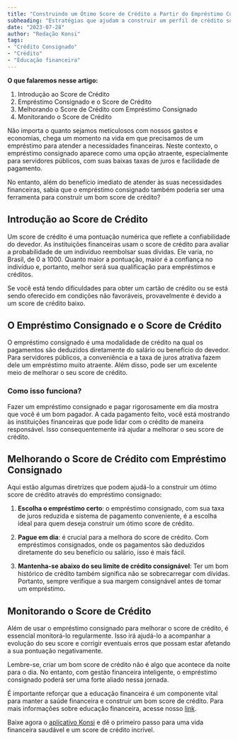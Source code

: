```yaml
---
title: "Construindo um Ótimo Score de Crédito a Partir do Empréstimo Consignado"
subheading: "Estratégias que ajudam a construir um perfil de crédito sólido enquanto se beneficia do crédito consignado"
date: "2023-07-28"
author: "Redação Konsi"
tags:
- "Crédito Consignado"
- "Crédito"
- "Educação financeira"
---
```


**O que falaremos nesse artigo:**
1. Introdução ao Score de Crédito
2. Empréstimo Consignado e o Score de Crédito
3. Melhorando o Score de Crédito com Empréstimo Consignado 
4. Monitorando o Score de Crédito

Não importa o quanto sejamos meticulosos com nossos gastos e economias, chega um momento na vida em que precisamos de um empréstimo para atender a necessidades financeiras. Neste contexto, o empréstimo consignado aparece como uma opção atraente, especialmente para servidores públicos, com suas baixas taxas de juros e facilidade de pagamento.

No entanto, além do benefício imediato de atender às suas necessidades financeiras, sabia que o empréstimo consignado também poderia ser uma ferramenta para construir um bom score de crédito?

## Introdução ao Score de Crédito

Um score de crédito é uma pontuação numérica que reflete a confiabilidade do devedor. As instituições financeiras usam o score de crédito para avaliar a probabilidade de um indivíduo reembolsar suas dívidas. Ele varia, no Brasil, de 0 a 1000. Quanto maior a pontuação, maior é a confiança no indivíduo e, portanto, melhor será sua qualificação para empréstimos e créditos. 

Se você está tendo dificuldades para obter um cartão de crédito ou se está sendo oferecido em condições não favoráveis, provavelmente é devido a um score de crédito baixo. 

## O Empréstimo Consignado e o Score de Crédito

O empréstimo consignado é uma modalidade de crédito na qual os pagamentos são deduzidos diretamente do salário ou benefício do devedor. Para servidores públicos, a conveniência e a taxa de juros atrativa fazem dele um empréstimo muito atraente. Além disso, pode ser um excelente meio de melhorar o seu score de crédito.

### Como isso funciona? 

Fazer um empréstimo consignado e pagar rigorosamente em dia mostra que você é um bom pagador. A cada pagamento feito, você está mostrando às instituições financeiras que pode lidar com o crédito de maneira responsável. Isso consequentemente irá ajudar a melhorar o seu score de crédito.

## Melhorando o Score de Crédito com Empréstimo Consignado 

Aqui estão algumas diretrizes que podem ajudá-lo a construir um ótimo score de crédito através do empréstimo consignado:

1. **Escolha o empréstimo certo**: o empréstimo consignado, com sua taxa de juros reduzida e sistema de pagamento conveniente, é a escolha ideal para quem deseja construir um ótimo score de crédito.

2. **Pague em dia**: é crucial para a melhora do score de crédito. Com empréstimos consignados, onde os pagamentos são deduzidos diretamente do seu benefício ou salário, isso é mais fácil.

3. **Mantenha-se abaixo do seu limite de crédito consignável**: Ter um bom histórico de crédito também significa não se sobrecarregar com dívidas. Portanto, sempre verifique a sua margem consignável antes de tomar um empréstimo.

## Monitorando o Score de Crédito

Além de usar o empréstimo consignado para melhorar o score de crédito, é essencial monitorá-lo regularmente. Isso irá ajudá-lo a acompanhar a evolução do seu score e corrigir eventuais erros que possam estar afetando a sua pontuação negativamente.

Lembre-se, criar um bom score de crédito não é algo que acontece da noite para o dia. No entanto, com gestão financeira inteligente, o empréstimo consignado poderá ser uma forte aliado nessa jornada. 

É importante reforçar que a educação financeira é um componente vital para manter a saúde financeira e construir um bom score de crédito. Para mais informações sobre educação financeira, acesse nosso [link](https://konsi.com.br/postagens/educacao-financeira). 

Baixe agora o [aplicativo Konsi](https://konsi.com.br/download) e dê o primeiro passo para uma vida financeira saudável e um score de crédito incrível.